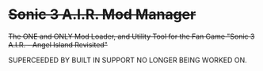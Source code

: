 # ~~Sonic 3 A.I.R. Mod Manager~~
~~The ONE and ONLY Mod Loader, and Utility Tool for the Fan Game "Sonic 3 A.I.R. - Angel Island Revisited"~~

SUPERCEEDED BY BUILT IN SUPPORT
NO LONGER BEING WORKED ON.
